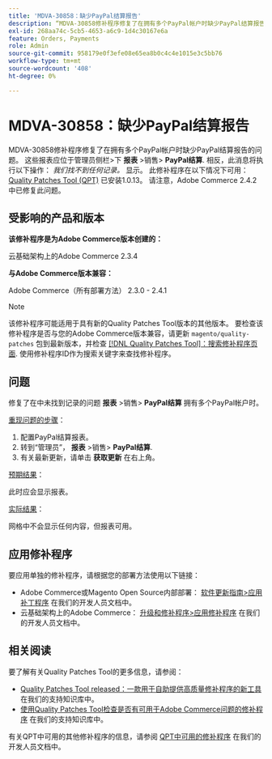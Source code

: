 ```yaml
---
title: 'MDVA-30858：缺少PayPal结算报告'
description: “MDVA-30858修补程序修复了在拥有多个PayPal帐户时缺少PayPal结算报告的问题。 这些报告应在管理员侧栏&gt；**Reports** &gt； Sales &gt； **PayPal Settlement**下提供。 而是显示消息： *我们找不到任何记录。*显示。 安装[Quality Patches Tool (QPT)](/help/announcements/adobe-commerce-announcements/magento-quality-patches-released-new-tool-to-self-serve-quality-patches.md) 1.0.13后，即可使用此修补程序。 请注意，Adobe Commerce 2.4.2中已修复此问题。”
exl-id: 268aa74c-5cb5-4653-a6c9-1d4c30167e6a
feature: Orders, Payments
role: Admin
source-git-commit: 958179e0f3efe08e65ea8b0c4c4e1015e3c5bb76
workflow-type: tm+mt
source-wordcount: '408'
ht-degree: 0%

---
```


# MDVA-30858：缺少PayPal结算报告

MDVA-30858修补程序修复了在拥有多个PayPal帐户时缺少PayPal结算报告的问题。 这些报表应位于管理员侧栏>下 **报表** >销售> **PayPal结算**. 相反，此消息将执行以下操作： *我们找不到任何记录。* 显示。 此修补程序在以下情况下可用： [Quality Patches Tool (QPT)](/help/announcements/adobe-commerce-announcements/magento-quality-patches-released-new-tool-to-self-serve-quality-patches.md) 已安装1.0.13。 请注意，Adobe Commerce 2.4.2中已修复此问题。

## 受影响的产品和版本

**该修补程序是为Adobe Commerce版本创建的：**

云基础架构上的Adobe Commerce 2.3.4

**与Adobe Commerce版本兼容：**

Adobe Commerce（所有部署方法） 2.3.0 - 2.4.1

>[!NOTE]
>
>该修补程序可能适用于具有新的Quality Patches Tool版本的其他版本。 要检查该修补程序是否与您的Adobe Commerce版本兼容，请更新 `magento/quality-patches` 包到最新版本，并检查 [[!DNL Quality Patches Tool]：搜索修补程序页面](https://devdocs.magento.com/quality-patches/tool.html#patch-grid). 使用修补程序ID作为搜索关键字来查找修补程序。

## 问题

修复了在中未找到记录的问题 **报表** >销售> **PayPal结算** 拥有多个PayPal帐户时。

<u>重现问题的步骤</u>：

1. 配置PayPal结算报表。
1. 转到“管理员”， **报表** >销售> **PayPal结算**.
1. 有关最新更新，请单击 **获取更新** 在右上角。

<u>预期结果</u>：

此时应会显示报表。

<u>实际结果</u>：

网格中不会显示任何内容，但报表可用。

## 应用修补程序

要应用单独的修补程序，请根据您的部署方法使用以下链接：

* Adobe Commerce或Magento Open Source内部部署： [软件更新指南>应用补丁程序](https://devdocs.magento.com/guides/v2.4/comp-mgr/patching/mqp.html) 在我们的开发人员文档中。
* 云基础架构上的Adobe Commerce： [升级和修补程序>应用修补程序](https://devdocs.magento.com/cloud/project/project-patch.html) 在我们的开发人员文档中。

## 相关阅读

要了解有关Quality Patches Tool的更多信息，请参阅：

* [Quality Patches Tool released：一款用于自助提供高质量修补程序的新工具](/help/announcements/adobe-commerce-announcements/magento-quality-patches-released-new-tool-to-self-serve-quality-patches.md) 在我们的支持知识库中。
* [使用Quality Patches Tool检查是否有可用于Adobe Commerce问题的修补程序](/help/support-tools/patches-available-in-qpt-tool/check-patch-for-magento-issue-with-magento-quality-patches.md) 在我们的支持知识库中。

有关QPT中可用的其他修补程序的信息，请参阅 [QPT中可用的修补程序](https://devdocs.magento.com/quality-patches/tool.html#patch-grid) 在我们的开发人员文档中。
